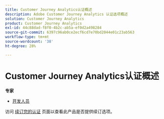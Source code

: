 ```yaml
---
title: Customer Journey Analytics认证概述
description: Adobe Customer Journey Analytics 认证选项概述
solution: Customer Journey Analytics
product: Customer Journey Analytics
exl-id: 44c88dad-f8f0-4b2c-ab5a-ef0d2a498284
source-git-commit: 6397c96ab0ce2ecf6cd7e70bd2044e01c23ab563
workflow-type: tm+mt
source-wordcount: '38'
ht-degree: 28%

---
```


# Customer Journey Analytics认证概述

**专家**

* [开发人员](/help/certifications/acja/acja-e-developer.md) <!--AD0-E604-->

访问 [续订您的认证](/help/certifications/renew.md) 页面以查看此产品是否提供续订选项。
